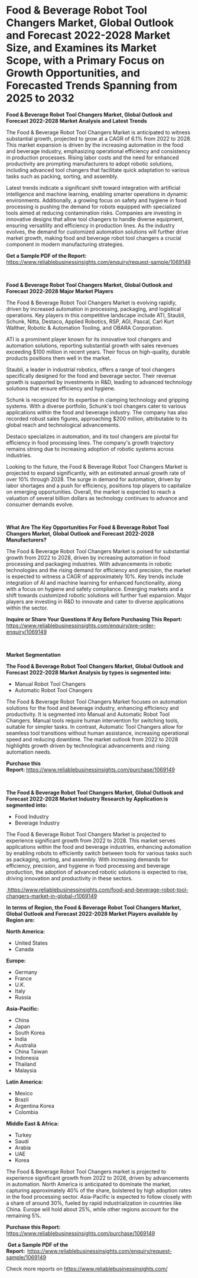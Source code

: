 <p><h1>Food & Beverage Robot Tool Changers Market, Global Outlook and Forecast 2022-2028 Market Size, and Examines its Market Scope, with a Primary Focus on Growth Opportunities, and Forecasted Trends Spanning from 2025 to 2032</h1></p><p><strong>Food & Beverage Robot Tool Changers Market, Global Outlook and Forecast 2022-2028 Market Analysis and Latest Trends</strong></p>
<p><p>The Food & Beverage Robot Tool Changers Market is anticipated to witness substantial growth, projected to grow at a CAGR of 6.1% from 2022 to 2028. This market expansion is driven by the increasing automation in the food and beverage industry, emphasizing operational efficiency and consistency in production processes. Rising labor costs and the need for enhanced productivity are prompting manufacturers to adopt robotic solutions, including advanced tool changers that facilitate quick adaptation to various tasks such as packing, sorting, and assembly.</p><p>Latest trends indicate a significant shift toward integration with artificial intelligence and machine learning, enabling smarter operations in dynamic environments. Additionally, a growing focus on safety and hygiene in food processing is pushing the demand for robots equipped with specialized tools aimed at reducing contamination risks. Companies are investing in innovative designs that allow tool changers to handle diverse equipment, ensuring versatility and efficiency in production lines. As the industry evolves, the demand for customized automation solutions will further drive market growth, making food and beverage robot tool changers a crucial component in modern manufacturing strategies.</p></p>
<p><strong>Get a Sample PDF of the Report:&nbsp;</strong> <a href="https://www.reliablebusinessinsights.com/enquiry/request-sample/1069149?utm_campaign=3003&utm_medium=2&utm_source=Github&utm_content=ia&utm_term=21032025&utm_id=food-beverage-robot-tool-changers-market-global-outlook-and-forecast-2022-2028">https://www.reliablebusinessinsights.com/enquiry/request-sample/1069149</a></p>
<p>&nbsp;</p>
<p><strong>Food & Beverage Robot Tool Changers Market, Global Outlook and Forecast 2022-2028 Major Market Players</strong></p>
<p><p>The Food & Beverage Robot Tool Changers Market is evolving rapidly, driven by increased automation in processing, packaging, and logistical operations. Key players in this competitive landscape include ATI, Staubli, Schunk, Nitta, Destaco, Applied Robotics, RSP, AGI, Pascal, Carl Kurt Walther, Robotic & Automation Tooling, and OBARA Corporation.</p><p>ATI is a prominent player known for its innovative tool changers and automation solutions, reporting substantial growth with sales revenues exceeding $100 million in recent years. Their focus on high-quality, durable products positions them well in the market.</p><p>Staubli, a leader in industrial robotics, offers a range of tool changers specifically designed for the food and beverage sector. Their revenue growth is supported by investments in R&D, leading to advanced technology solutions that ensure efficiency and hygiene. </p><p>Schunk is recognized for its expertise in clamping technology and gripping systems. With a diverse portfolio, Schunk's tool changers cater to various applications within the food and beverage industry. The company has also recorded robust sales figures, approaching $200 million, attributable to its global reach and technological advancements.</p><p>Destaco specializes in automation, and its tool changers are pivotal for efficiency in food processing lines. The company's growth trajectory remains strong due to increasing adoption of robotic systems across industries.</p><p>Looking to the future, the Food & Beverage Robot Tool Changers Market is projected to expand significantly, with an estimated annual growth rate of over 10% through 2028. The surge in demand for automation, driven by labor shortages and a push for efficiency, positions top players to capitalize on emerging opportunities. Overall, the market is expected to reach a valuation of several billion dollars as technology continues to advance and consumer demands evolve.</p></p>
<p>&nbsp;</p>
<p><strong>What Are The Key Opportunities For Food & Beverage Robot Tool Changers Market, Global Outlook and Forecast 2022-2028 Manufacturers?</strong></p>
<p><p>The Food & Beverage Robot Tool Changers Market is poised for substantial growth from 2022 to 2028, driven by increasing automation in food processing and packaging industries. With advancements in robotic technologies and the rising demand for efficiency and precision, the market is expected to witness a CAGR of approximately 10%. Key trends include integration of AI and machine learning for enhanced functionality, along with a focus on hygiene and safety compliance. Emerging markets and a shift towards customized robotic solutions will further fuel expansion. Major players are investing in R&D to innovate and cater to diverse applications within the sector.</p></p>
<p><strong>Inquire or Share Your Questions If Any Before Purchasing This Report:</strong> <a href="https://www.reliablebusinessinsights.com/enquiry/pre-order-enquiry/1069149?utm_campaign=3003&utm_medium=2&utm_source=Github&utm_content=ia&utm_term=21032025&utm_id=food-beverage-robot-tool-changers-market-global-outlook-and-forecast-2022-2028">https://www.reliablebusinessinsights.com/enquiry/pre-order-enquiry/1069149</a></p>
<p>&nbsp;</p>
<p><strong>Market Segmentation</strong></p>
<p><strong>The Food & Beverage Robot Tool Changers Market, Global Outlook and Forecast 2022-2028 Market Analysis by types is segmented into:</strong></p>
<p><ul><li>Manual Robot Tool Changers</li><li>Automatic Robot Tool Changers</li></ul></p>
<p><p>The Food & Beverage Robot Tool Changers Market focuses on automation solutions for the food and beverage industry, enhancing efficiency and productivity. It is segmented into Manual and Automatic Robot Tool Changers. Manual tools require human intervention for switching tools, suitable for simpler tasks. In contrast, Automatic Tool Changers allow for seamless tool transitions without human assistance, increasing operational speed and reducing downtime. The market outlook from 2022 to 2028 highlights growth driven by technological advancements and rising automation needs.</p></p>
<p><strong>Purchase this Report:&nbsp;</strong><a href="https://www.reliablebusinessinsights.com/purchase/1069149?utm_campaign=3003&utm_medium=2&utm_source=Github&utm_content=ia&utm_term=21032025&utm_id=food-beverage-robot-tool-changers-market-global-outlook-and-forecast-2022-2028">https://www.reliablebusinessinsights.com/purchase/1069149</a></p>
<p>&nbsp;</p>
<p><strong>The Food & Beverage Robot Tool Changers Market, Global Outlook and Forecast 2022-2028 Market Industry Research by Application is segmented into:</strong></p>
<p><ul><li>Food Industry</li><li>Beverage Industry</li></ul></p>
<p><p>The Food & Beverage Robot Tool Changers Market is projected to experience significant growth from 2022 to 2028. This market serves applications within the food and beverage industries, enhancing automation by enabling robots to efficiently switch between tools for various tasks such as packaging, sorting, and assembly. With increasing demands for efficiency, precision, and hygiene in food processing and beverage production, the adoption of advanced robotic solutions is expected to rise, driving innovation and productivity in these sectors.</p></p>
<p><a href="https://www.reliablebusinessinsights.com/food-and-beverage-robot-tool-changers-market-in-global-r1069149?utm_campaign=3003&utm_medium=2&utm_source=Github&utm_content=ia&utm_term=21032025&utm_id=food-beverage-robot-tool-changers-market-global-outlook-and-forecast-2022-2028">&nbsp;https://www.reliablebusinessinsights.com/food-and-beverage-robot-tool-changers-market-in-global-r1069149</a></p>
<p><strong>In terms of Region, the Food & Beverage Robot Tool Changers Market, Global Outlook and Forecast 2022-2028 Market Players available by Region are:</strong></p>
<p>
    <p> <strong> North America: </strong>
        <ul>
            <li>United States</li>
            <li>Canada</li>
        </ul>
        </p> 
    <p> <strong> Europe: </strong>
        <ul>
            <li>Germany</li>
            <li>France</li>
            <li>U.K.</li>
            <li>Italy</li>
            <li>Russia</li>
        </ul>
        </p> 
    <p> <strong> Asia-Pacific: </strong>
        <ul>
            <li>China</li>
            <li>Japan</li>
            <li>South Korea</li>
            <li>India</li>
            <li>Australia</li>
            <li>China Taiwan</li>
            <li>Indonesia</li>
            <li>Thailand</li>
            <li>Malaysia</li>
        </ul>
        </p> 
    <p> <strong> Latin America: </strong>
        <ul>
            <li>Mexico</li>
            <li>Brazil</li>
            <li>Argentina Korea</li>
            <li>Colombia</li>
        </ul>
        </p> 
    <p> <strong> Middle East & Africa: </strong>
        <ul>
            <li>Turkey</li>
            <li>Saudi</li>
            <li>Arabia</li>
            <li>UAE</li>
            <li>Korea</li>
        </ul>
    </p>
    </p>
<p><p>The Food & Beverage Robot Tool Changers market is projected to experience significant growth from 2022 to 2028, driven by advancements in automation. North America is anticipated to dominate the market, capturing approximately 40% of the share, bolstered by high adoption rates in the food processing sector. Asia-Pacific is expected to follow closely with a share of around 30%, fueled by rapid industrialization in countries like China. Europe will hold about 25%, while other regions account for the remaining 5%.</p></p>
<p><strong>Purchase this Report: </strong><a href="https://www.reliablebusinessinsights.com/purchase/1069149?utm_campaign=3003&utm_medium=2&utm_source=Github&utm_content=ia&utm_term=21032025&utm_id=food-beverage-robot-tool-changers-market-global-outlook-and-forecast-2022-2028">https://www.reliablebusinessinsights.com/purchase/1069149</a></p>
<p>&nbsp;<strong>Get a Sample PDF of the Report:&nbsp;&nbsp;</strong><a href="https://www.reliablebusinessinsights.com/enquiry/request-sample/1069149?utm_campaign=3003&utm_medium=2&utm_source=Github&utm_content=ia&utm_term=21032025&utm_id=food-beverage-robot-tool-changers-market-global-outlook-and-forecast-2022-2028">https://www.reliablebusinessinsights.com/enquiry/request-sample/1069149</a></p>
<p><strong></strong></p>
<p>Check more reports on <a href="https://www.reliablebusinessinsights.com/?utm_campaign=3003&utm_medium=2&utm_source=Github&utm_content=ia&utm_term=21032025&utm_id=food-beverage-robot-tool-changers-market-global-outlook-and-forecast-2022-2028">https://www.reliablebusinessinsights.com/</a></p>